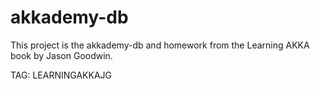 # akkademy-db

This project is the akkademy-db and homework from the Learning AKKA book by Jason Goodwin.

TAG: LEARNINGAKKAJG